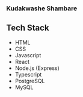 ### Kudakwashe Shambare

## Tech Stack

- HTML
- CSS
- Javascript
- React
- Node.js (Express)
- Typescript
- PostgreSQL 
- MySQL
